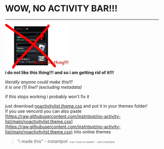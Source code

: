 # WOW, NO ACTIVITY BAR!!! 
---
![i hate this thing!!!](./readmestuff/badthing.png)
<br>
**i do not like this thing!!! and so i am getting rid of it!!!**

*literally anyone could make this!!!*
<br>
*it is one (1) line!! (excluding metadata)*

if this stops working i probably won't fix it

just download [noactivitylist.theme.css](https://github.com/instntpot/no-activity-list/blob/main/noactivitylist.theme.css) and put it in your themes folder!
<br>
if you use vencord you can also paste [https://raw.githubusercontent.com/instntpot/no-activity-list/main/noactivitylist.theme.css](https://raw.githubusercontent.com/instntpot/no-activity-list/main/noactivitylist.theme.css) into online themes

> "i made this" - instantpot
<small><small><small>"can i have 20 dollars" - also instantpot</small></small></small>
